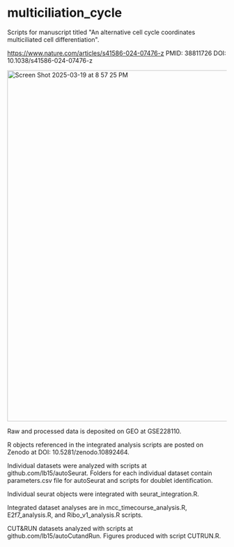 # multiciliation_cycle

Scripts for manuscript titled "An alternative cell cycle coordinates
multiciliated cell differentiation".

https://www.nature.com/articles/s41586-024-07476-z
PMID: 38811726 DOI: 10.1038/s41586-024-07476-z

<img width="805" alt="Screen Shot 2025-03-19 at 8 57 25 PM" src="https://github.com/user-attachments/assets/4662f3dc-8fab-4467-affe-db20e9941dfe" />


Raw and processed data is deposited on GEO at GSE228110.

R objects referenced in the integrated analysis scripts are posted on Zenodo at DOI: 10.5281/zenodo.10892464.

Individual datasets were analyzed with scripts at github.com/lb15/autoSeurat. Folders for each individual dataset contain parameters.csv file for autoSeurat and scripts for doublet identification. 

Individual seurat objects were integrated with seurat_integration.R.

Integrated dataset analyses are in mcc_timecourse_analysis.R, E2f7_analysis.R, and Ribo_v1_analysis.R scripts.

CUT&RUN datasets analyzed with scripts at github.com/lb15/autoCutandRun. Figures produced with script CUTRUN.R.
